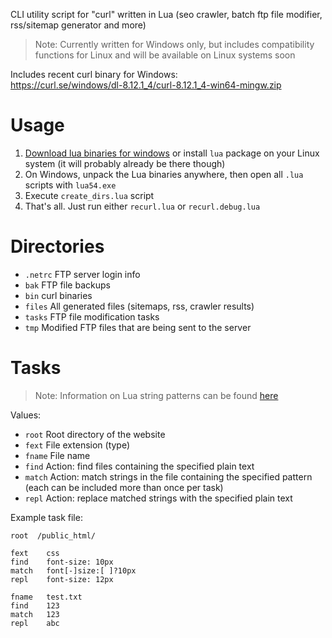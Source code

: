 CLI utility script for "curl" written in Lua
(seo crawler, batch ftp file modifier, rss/sitemap generator and more)
> Note: Currently written for Windows only, but includes compatibility functions for Linux and will be available on Linux systems soon

Includes recent curl binary for Windows:<br>
https://curl.se/windows/dl-8.12.1_4/curl-8.12.1_4-win64-mingw.zip

# Usage
1. [Download lua binaries for windows](https://sourceforge.net/projects/luabinaries/files/5.4.2/Tools%20Executables/lua-5.4.2_Win64_bin.zip/download)
or install `lua` package on your Linux system (it will probably already be there though)
2. On Windows, unpack the Lua binaries anywhere, then open all `.lua` scripts with `lua54.exe`
3. Execute `create_dirs.lua` script
4. That's all. Just run either `recurl.lua` or `recurl.debug.lua`

# Directories
- `.netrc` FTP server login info
- `bak` FTP file backups
- `bin` curl binaries
- `files` All generated files (sitemaps, rss, crawler results)
- `tasks` FTP file modification tasks
- `tmp` Modified FTP files that are being sent to the server

# Tasks
> Note: Information on Lua string patterns can be found [here](https://www.lua.org/pil/20.2.html)

Values:
- `root` Root directory of the website
- `fext` File extension (type)
- `fname` File name
- `find` Action: find files containing the specified plain text
- `match` Action: match strings in the file containing the specified pattern<br>
(each can be included more than once per task)
- `repl` Action: replace matched strings with the specified plain text

Example task file:
```
root  /public_html/

fext	css
find	font-size: 10px
match	font[-]size:[ ]?10px
repl	font-size: 12px

fname	test.txt
find	123
match	123
repl	abc
```
